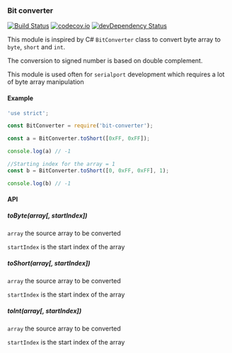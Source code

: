 ### Bit converter
[![Build Status](https://travis-ci.org/sweetim/bit-converter.svg?branch=master)](https://travis-ci.org/sweetim/bit-converter)
[![codecov.io](https://codecov.io/github/sweetim/bit-converter/coverage.svg?branch=master)](https://codecov.io/github/sweetim/bit-converter?branch=master)
[![devDependency Status](https://david-dm.org/sweetim/bit-converter/dev-status.svg)](https://david-dm.org/sweetim/bit-converter#info=devDependencies)

This module is inspired by C# `BitConverter` class to convert byte array to `byte`, `short` and `int`.

The conversion to signed number is based on double complement.

This module is used often for `serialport` development which requires a lot of byte array manipulation

#### Example

```javascript
'use strict';

const BitConverter = require('bit-converter');

const a = BitConverter.toShort([0xFF, 0xFF]);

console.log(a) // -1

//Starting index for the array = 1
const b = BitConverter.toShort([0, 0xFF, 0xFF], 1);

console.log(b) // -1

```


#### API

##### toByte(array[, startIndex])

`array` the source array to be converted

`startIndex` is the start index of the array

##### toShort(array[, startIndex])

`array` the source array to be converted

`startIndex` is the start index of the array

##### toInt(array[, startIndex])

`array` the source array to be converted

`startIndex` is the start index of the array
